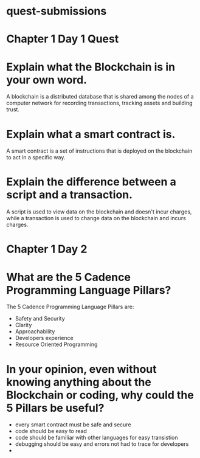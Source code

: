# quest-submissions

# Chapter 1 Day 1 Quest

# Explain what the Blockchain is in your own word.
A blockchain is a distributed database that is shared among the nodes of a computer network for recording transactions, tracking assets and building trust.

# Explain what a smart contract is.
A smart contract is a set of instructions that is deployed on the blockchain to act in a specific way.

# Explain the difference between a script and a transaction.
A script is used to view data on the blockchain and doesn't incur charges, while a transaction is used to change data on the blockchain and incurs charges.


# Chapter 1 Day 2
# What are the 5 Cadence Programming Language Pillars?
The 5 Cadence Programming Language Pillars are:
- Safety and Security
- Clarity
- Approachability
- Developers experience
- Resource Oriented Programming

# In your opinion, even without knowing anything about the Blockchain or coding, why could the 5 Pillars be useful?
- every smart contract must be safe and secure
- code should be easy to read 
- code should be familiar with other languages for easy transistion
- debugging should be easy and errors not had to trace for developers
- 
